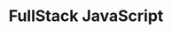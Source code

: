 ---
title: FullStack JavaScript 
description: This course marked a turning point in my learning journey. I acquired valuable knowledge in React, NodeJS, and CSS techniques to enhance my projects.
institution: The Odin Project
author: 
type: Course
year: 2023
startingMonth: 8
link: https://www.theodinproject.com/paths/full-stack-javascript
---